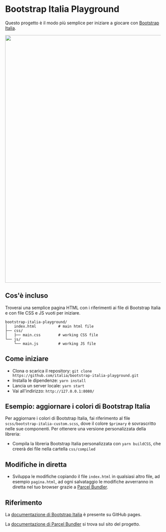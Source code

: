 # Bootstrap Italia Playground

Questo progetto è il modo più semplice per iniziare a giocare con [Bootstrap Italia](https://italia.github.io/bootstrap-italia/).

<img src="https://github.com/italia/bootstrap-italia-playground/blob/master/bootstrap-italia-playground.png" width="800"> 

## Cos'è incluso

Troverai una semplice pagina HTML con i riferimenti ai file di Bootstrap Italia e con file CSS e JS vuoti per iniziare.

```
bootstrap-italia-playground/
│   index.html          # main html file
├── css/
│   ├── main.css        # working CSS file
└── js/
    └── main.js         # working JS file
```

## Come iniziare

* Clona o scarica il repository: `git clone https://github.com/italia/bootstrap-italia-playground.git`
* Installa le dipendenze: `yarn install`
* Lancia un server locale: `yarn start`
* Vai all'indirizzo: `http://127.0.0.1:8080/`

## Esempio: aggiornare i colori di Bootstrap Italia

Per aggiornare i colori di Bootstrap Italia, fai riferimento al file `scss/bootstrap-italia-custom.scss`, dove il colore `$primary` è sovrascritto nelle sue componenti.
Per ottenere una versione personalizzata della libreria:

* Compila la libreria Bootstrap Italia personalizzata con `yarn buildCSS`, che creerà dei file nella cartella `css/compiled`

## Modifiche in diretta

* Sviluppa le modifiche copiando il file `index.html` in qualsiasi altro file, ad esempio `pagina.html`, ad ogni salvataggio le modifiche avverranno in diretta nel tuo browser grazie a [Parcel Bundler](https://parceljs.org).

## Riferimento

La [documentazione di Bootstrap Italia](https://italia.github.io/bootstrap-italia/docs/come-iniziare/personalizzazione-della-libreria/) è presente su GitHub pages.

La [documentazione di Parcel Bundler](https://parceljs.org/getting_started.html) si trova sul sito del progetto.